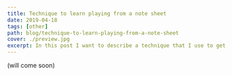 ```yaml
---
title: Technique to learn playing from a note sheet
date: 2019-04-18
tags: [other]
path: blog/technique-to-learn-playing-from-a-note-sheet
cover: ./preview.jpg
excerpt: In this post I want to describe a technique that I use to get better at playing songs from a note sheet.
---
```


(will come soon)








